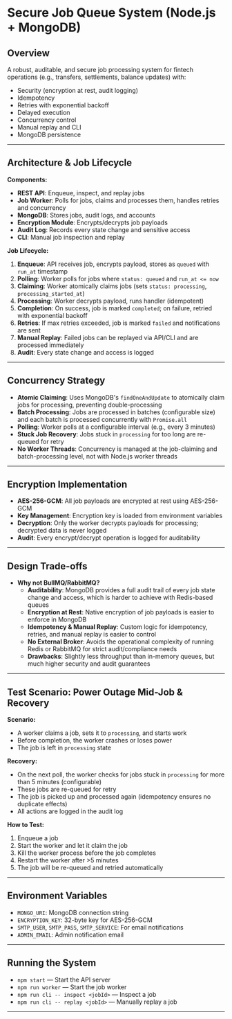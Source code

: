 # Secure Job Queue System (Node.js + MongoDB)

## Overview
A robust, auditable, and secure job processing system for fintech operations (e.g., transfers, settlements, balance updates) with:
- Security (encryption at rest, audit logging)
- Idempotency
- Retries with exponential backoff
- Delayed execution
- Concurrency control
- Manual replay and CLI
- MongoDB persistence

---

## Architecture & Job Lifecycle

**Components:**
- **REST API**: Enqueue, inspect, and replay jobs
- **Job Worker**: Polls for jobs, claims and processes them, handles retries and concurrency
- **MongoDB**: Stores jobs, audit logs, and accounts
- **Encryption Module**: Encrypts/decrypts job payloads
- **Audit Log**: Records every state change and sensitive access
- **CLI**: Manual job inspection and replay

**Job Lifecycle:**
1. **Enqueue**: API receives job, encrypts payload, stores as `queued` with `run_at` timestamp
2. **Polling**: Worker polls for jobs where `status: queued` and `run_at <= now`
3. **Claiming**: Worker atomically claims jobs (sets `status: processing`, `processing_started_at`)
4. **Processing**: Worker decrypts payload, runs handler (idempotent)
5. **Completion**: On success, job is marked `completed`; on failure, retried with exponential backoff
6. **Retries**: If max retries exceeded, job is marked `failed` and notifications are sent
7. **Manual Replay**: Failed jobs can be replayed via API/CLI and are processed immediately
8. **Audit**: Every state change and access is logged

---

## Concurrency Strategy
- **Atomic Claiming**: Uses MongoDB's `findOneAndUpdate` to atomically claim jobs for processing, preventing double-processing
- **Batch Processing**: Jobs are processed in batches (configurable size) and each batch is processed concurrently with `Promise.all`
- **Polling**: Worker polls at a configurable interval (e.g., every 3 minutes)
- **Stuck Job Recovery**: Jobs stuck in `processing` for too long are re-queued for retry
- **No Worker Threads**: Concurrency is managed at the job-claiming and batch-processing level, not with Node.js worker threads

---

## Encryption Implementation
- **AES-256-GCM**: All job payloads are encrypted at rest using AES-256-GCM
- **Key Management**: Encryption key is loaded from environment variables
- **Decryption**: Only the worker decrypts payloads for processing; decrypted data is never logged
- **Audit**: Every encrypt/decrypt operation is logged for auditability

---

## Design Trade-offs
- **Why not BullMQ/RabbitMQ?**
  - **Auditability**: MongoDB provides a full audit trail of every job state change and access, which is harder to achieve with Redis-based queues
  - **Encryption at Rest**: Native encryption of job payloads is easier to enforce in MongoDB
  - **Idempotency & Manual Replay**: Custom logic for idempotency, retries, and manual replay is easier to control
  - **No External Broker**: Avoids the operational complexity of running Redis or RabbitMQ for strict audit/compliance needs
  - **Drawbacks**: Slightly less throughput than in-memory queues, but much higher security and audit guarantees

---

## Test Scenario: Power Outage Mid-Job & Recovery

**Scenario:**
- A worker claims a job, sets it to `processing`, and starts work
- Before completion, the worker crashes or loses power
- The job is left in `processing` state

**Recovery:**
- On the next poll, the worker checks for jobs stuck in `processing` for more than 5 minutes (configurable)
- These jobs are re-queued for retry
- The job is picked up and processed again (idempotency ensures no duplicate effects)
- All actions are logged in the audit log

**How to Test:**
1. Enqueue a job
2. Start the worker and let it claim the job
3. Kill the worker process before the job completes
4. Restart the worker after >5 minutes
5. The job will be re-queued and retried automatically

---

## Environment Variables
- `MONGO_URI`: MongoDB connection string
- `ENCRYPTION_KEY`: 32-byte key for AES-256-GCM
- `SMTP_USER`, `SMTP_PASS`, `SMTP_SERVICE`: For email notifications
- `ADMIN_EMAIL`: Admin notification email

---

## Running the System
- `npm start` — Start the API server
- `npm run worker` — Start the job worker
- `npm run cli -- inspect <jobId>` — Inspect a job
- `npm run cli -- replay <jobId>` — Manually replay a job

---